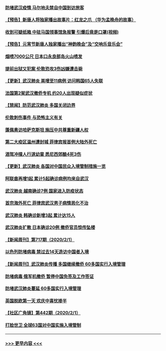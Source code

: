 #### [防堵武汉疫情 马尔地夫禁自中国到访旅客](../pages/prog202/a102767847.md?t=02031701) 
#### [【预告】新唐人将独家播出故事片：红龙之爪 （华为孟晚舟的故事）](../pages/prog202/a102767728.md?t=02031701) 
#### [收到可疑纸箱 中驻马国领事馆急报警 引爆后竟是口罩(视频)](../pages/prog202/a102767695.md?t=02031701) 
#### [【预告】元宵节新唐人独家播出“神韵晚会”及“交响乐音乐会”](../pages/prog202/a102767674.md?t=02031701) 
#### [烟喷7000公尺 日本口永良部岛火山喷发](../pages/prog202/a102767687.md?t=02031701) 
#### [提前出狱又犯案 伦敦恐攻3伤凶嫌遭击毙](../pages/prog202/a102767635.md?t=02031701) 
#### [【更新】武汉肺炎 美增至11病例 访问韩国65人失联](../pages/prog202/a102758911.md?t=02031701) 
#### [法国第2架武汉撤侨专机 约20人出现疑似症状](../pages/prog202/a102767617.md?t=02031701) 
#### [【禁闻】防范武汉肺炎  多国关闭边界](../pages/prog202/a102767542.md?t=02031701) 
#### [伦敦刺伤事件 与恐怖主义有关](../pages/prog202/a102767509.md?t=02031701) 
#### [蓬佩奥访哈萨克斯坦 施压中共尊重新疆人权](../pages/prog202/a102767395.md?t=02031701) 
#### [第二大疫区温州遭封城 菲律宾报首例大陆外死亡](../pages/prog202/a102767388.md?t=02031701) 
#### [酒驾冲撞人行道幼童 悉尼西郊酿4死3伤](../pages/prog202/a102767238.md?t=02031701) 
#### [【更新】武汉肺炎 各国对中国民众入境管制措施一览](../pages/prog202/a102767170.md?t=02031701) 
#### [阿联酋再增1起 累计5起确诊病例均来自武汉](../pages/prog202/a102767207.md?t=02031701) 
#### [武汉肺炎 越南确诊7例 国家进入防疫状态](../pages/prog202/a102767186.md?t=02031701) 
#### [首宗海外死亡 菲律宾武汉男子病情恶化不治](../pages/prog202/a102767150.md?t=02031701) 
#### [武汉肺炎 韩确诊新增3起 累计达15人](../pages/prog202/a102767132.md?t=02031701) 
#### [武汉肺炎扩散 日本确诊20例 撤侨官员惊传坠楼](../pages/prog202/a102767109.md?t=02031701) 
#### [【新闻周刊】第717期（2020/2/1）](../pages/prog202/a102767114.md?t=02031701) 
#### [以色列防堵病毒 禁过去14天造访中国者入境](../pages/prog202/a102767091.md?t=02031701) 
#### [【新闻周刊】武汉肺炎传播 多国继续撤侨 60多国实行入境管理](../pages/prog202/a102767044.md?t=02031701) 
#### [防堵病毒 俄军机撤侨 暂停中国免签及工作签证](../pages/prog202/a102767084.md?t=02031701) 
#### [防堵武汉肺炎蔓延 60多国实行入境管理](../pages/prog202/a102766756.md?t=02031701) 
#### [英国脱欧第一天 欢庆中喜忧掺半](../pages/prog202/a102766971.md?t=02031701) 
#### [【社区广角镜】第442期（2020/2/1）](../pages/prog202/a102766826.md?t=02031701) 
#### [打脸世卫 全球63国对中国实施入境管制](../pages/prog202/a102766497.md?t=02031701) 

----
#### [ >>> 更早内容 <<< ](../indexes/prog202-earlier.md)

